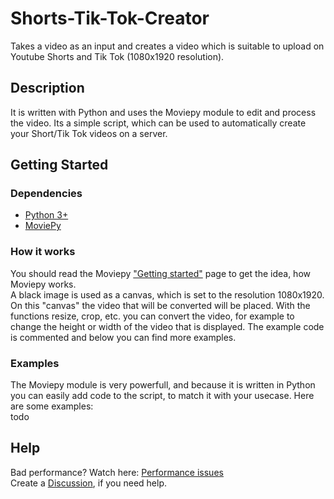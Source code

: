 # Shorts-Tik-Tok-Creator
Takes a video as an input and creates a video which is suitable to upload on Youtube Shorts and Tik Tok (1080x1920 resolution).

## Description

It is written with Python and uses the Moviepy module to edit and process the video. Its a simple script, which can be used to automatically create your Short/Tik Tok videos on a server.

## Getting Started

### Dependencies

* [Python 3+](https://www.python.org/downloads/)
* [MoviePy](https://zulko.github.io/moviepy/install.html)

### How it works

You should read the Moviepy ["Getting started"](https://zulko.github.io/moviepy/getting_started/getting_started.html) page to get the idea, how Moviepy works.  
A black image is used as a canvas, which is set to the resolution 1080x1920. On this "canvas" the video that will be converted will be placed. With the functions resize, crop, etc. you can convert the video, for example to change the height or width of the video that is displayed. The example code is commented and below you can find more examples.

### Examples
The Moviepy module is very powerfull, and because it is written in Python you can easily add code to the script, to match it with your usecase. Here are some examples:  
todo

## Help
Bad performance? Watch here: [Performance issues](https://zulko.github.io/moviepy/getting_started/efficient_moviepy.html)  
Create a [Discussion](https://github.com/arberhakaj/Shorts-Tik-Tok-Creator/discussions), if you need help.
